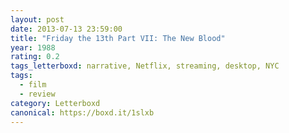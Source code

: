 ```yaml
---
layout: post 
date: 2013-07-13 23:59:00
title: "Friday the 13th Part VII: The New Blood"
year: 1988
rating: 0.2
tags_letterboxd: narrative, Netflix, streaming, desktop, NYC
tags:
  - film
  - review
category: Letterboxd
canonical: https://boxd.it/1slxb
---
```

